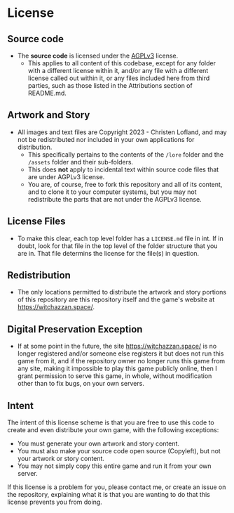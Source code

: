 # License

## Source code

- The **source code** is licensed under the [AGPLv3](https://opensource.org/licenses/AGPL-3.0) license.
    - This applies to all content of this codebase, except for any folder with a different license within it, and/or any file with a different license called out within it, or any files included here from third parties, such as those listed in the Attributions section of README.md.

## Artwork and Story
- All images and text files are Copyright 2023 - Christen Lofland, and may not be redistributed nor included in your own applications for distribution.
    - This specifically pertains to the contents of the `/lore` folder and the `/assets` folder and their sub-folders.
    - This does **not** apply to incidental text within source code files that are under AGPLv3 license.
    - You are, of course, free to fork this repository and all of its content, and to clone it to your computer systems, but you may not redistribute the parts that are not under the AGPLv3 license.

## License Files

- To make this clear, each top level folder has a `LICENSE.md` file in int. If in doubt, look for that file in the top level of the folder structure that you are in. That file determins the license for the file(s) in question.

## Redistribution

- The only locations permitted to distribute the artwork and story portions of this repository are this repository itself and the game's website at https://witchazzan.space/.

## Digital Preservation Exception

- If at some point in the future, the site https://witchazzan.space/ is no longer registered and/or someone else registers it but does not run this game from it, and if the repository owner no longer runs this game from any site, making it impossible to play this game publicly online, then I grant permission to serve this game, in whole, without modification other than to fix bugs, on your own servers.

## Intent

The intent of this license scheme is that you are free to use this code to create and even distribute your own game, with the following exceptions:
- You must generate your own artwork and story content.
- You must also make your source code open source (Copyleft), but not your artwork or story content.
- You may not simply copy this entire game and run it from your own server.

If this license is a problem for you, please contact me, or create an issue on the repository, explaining what it is that you are wanting to do that this license prevents you from doing.
